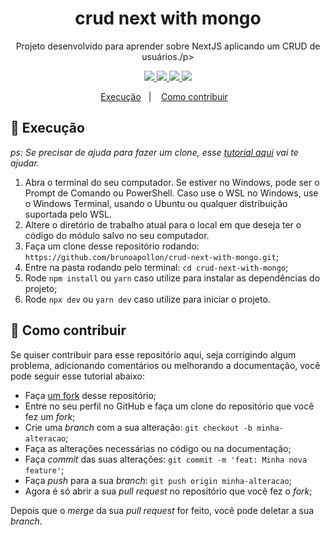 <h1 align="center">crud next with mongo</h1>
<p align="center">Projeto desenvolvido para aprender sobre NextJS aplicando um CRUD de usuários./p>
<p align="center">
  <a aria-label="Node" href="">
    <img src="https://img.shields.io/badge/Node-16.15.0-informational"></img>
  </a>
  <a aria-label="TypeScript" href="">
    <img src="https://img.shields.io/badge/Typescript-4.6.4-informational"></img>
  </a>
  <a aria-label="NextJS" href="">
    <img src="https://img.shields.io/badge/NextJS-12.1.6-informational"></img>
  </a>
  <a aria-label="React" href="">
    <img src="https://img.shields.io/badge/React-18.1.0-informational"></img>
  </a>
</p>


<p align="center">
  <a href="#-execução">Execução</a>&nbsp;&nbsp;&nbsp;|&nbsp;&nbsp;&nbsp;
  <a href="#-como-contribuir">Como contribuir</a>&nbsp;&nbsp;&nbsp;
</p>

## 🚀 Execução

_ps: Se precisar de ajuda para fazer um clone, esse [tutorial aqui](https://help.github.com/pt/github/creating-cloning-and-archiving-repositories/cloning-a-repository) vai te ajudar._

1. Abra o terminal do seu computador. Se estiver no Windows, pode ser o Prompt de Comando ou PowerShell. Caso use o WSL no Windows, use o Windows Terminal, usando o Ubuntu ou qualquer distribuição suportada pelo WSL.
2. Altere o diretório de trabalho atual para o local em que deseja ter o código do módulo salvo no seu computador.
3. Faça um clone desse repositório rodando: <br> `https://github.com/brunoapollon/crud-next-with-mongo.git`;
4. Entre na pasta rodando pelo terminal: `cd crud-next-with-mongo`;
6. Rode `npm install` ou `yarn` caso utilize para instalar as dependências do projeto;
7. Rode `npx dev` ou `yarn dev` caso utilize para iniciar o projeto.


## 🤔 Como contribuir

Se quiser contribuir para esse repositório aqui, seja corrigindo algum problema, adicionando comentários ou melhorando a documentação, você pode seguir esse tutorial abaixo:

- Faça [um fork](https://help.github.com/pt/github/getting-started-with-github/fork-a-repo) desse repositório;
- Entre no seu perfil no GitHub e faça um clone do repositório que você fez um *fork*;
- Crie uma *branch* com a sua alteração: `git checkout -b minha-alteracao`;
- Faça as alterações necessárias no código ou na documentação;
- Faça *commit* das suas alterações: `git commit -m 'feat: Minha nova feature'`;
- Faça *push* para a sua *branch*: `git push origin minha-alteracao`;
- Agora é só abrir a sua *pull request* no repositório que você fez o *fork*;

Depois que o *merge* da sua *pull request* for feito, você pode deletar a sua *branch*.
